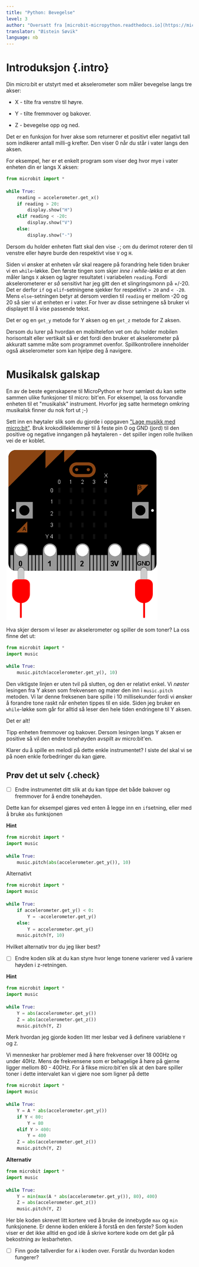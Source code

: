 ```yaml
---
title: "Python: Bevegelse"
level: 3
author: "Oversatt fra [microbit-micropython.readthedocs.io](https://microbit-micropython.readthedocs.io/en/latest/tutorials/movement.html)"
translator: "Øistein Søvik"
language: nb
---
```



# Introduksjon {.intro}

Din micro:bit er utstyrt med et akselerometer som måler bevegelse langs tre
akser:

* X - tilte fra venstre til høyre.

* Y - tilte fremmover og bakover.

* Z - bevegelse opp og ned.

Det er en funksjon for hver akse som returnerer et positivt eller negativt tall
som indikerer antall milli-g krefter. Den viser 0 når du står i vater langs
den aksen.

For eksempel, her er et enkelt program som viser deg hvor mye i vater enheten
din er langs X aksen:

```python
from microbit import *

while True:
    reading = accelerometer.get_x()
    if reading > 20:
        display.show("H")
    elif reading < -20:
        display.show("V")
    else:
        display.show("-")
```

Dersom du holder enheten flatt skal den vise `-`; om du derimot roterer den til
venstre eller høyre burde den respektivt vise `V` og `H`.

Siden vi ønsker at enheten vår skal reagere på forandring hele tiden bruker vi
en `while`-løkke. Den første tingen som skjer *inne i while-løkka* er at den
måler langs `X` aksen og lagrer resultatet i variabelen `reading`. Fordi
akselerometerer er *så* sensitivt har jeg gitt den et slingringsmonn på +/-20.
Det er derfor `if` og `elif`-setningene sjekker for respektivt `> 20` and `<
-20`. Mens `else`-setningen betyr at dersom verdien til `reading` er mellom -20
og 20 så sier vi at enheten er i vater. For hver av disse setningene så bruker
vi displayet til å vise passende tekst.

Det er og en `get_y` metode for Y aksen og en `get_z` metode for Z aksen.

Dersom du lurer på hvordan en mobiltelefon vet om du holder mobilen horisontalt
eller vertikalt så er det fordi den bruker et akselerometer på akkuratt samme
måte som programmet ovenfor. Spillkontrollere inneholder også akselerometer som
kan hjelpe deg å navigere.


# Musikalsk galskap

En av de beste egenskapene til MicroPython er hvor sømløst du kan sette sammen
ulike funksjoner til micro: bit'en. For eksempel, la oss forvandle enheten til
et "musikalsk" instrument. Hvorfor jeg satte hermetegn omkring musikalsk finner
du nok fort ut ;-)

Sett inn en høytaler slik som du gjorde i oppgaven ["Lage musikk med
micro:bit"](../python_musikk/python_musikk.html). Bruk krokodilleklemmer til å
feste pin 0 og GND (jord) til den positive og negative inngangen på høytaleren -
det spiller ingen rolle hvilken vei de er koblet.

![Bilde av en micro'bit med krokodilleklemmer til pin 0 og GND](pin0-gnd.png)

Hva skjer dersom vi leser av akselerometer og spiller de som toner? La oss finne
det ut:

```python
from microbit import *
import music

while True:
    music.pitch(accelerometer.get_y(), 10)
```

Den viktigste linjen er uten tvil på slutten, og den er relativt enkel. Vi
*nøster* lesingen fra Y aksen som frekvensen og mater den inn i `music.pitch`
metoden. Vi lar denne freksenen bare spille i 10 millisekunder fordi vi ønsker å
forandre tone raskt når enheten tippes til en side. Siden jeg bruker en
`while`-løkke som går for alltid så leser den hele tiden endringene til Y aksen.

Det er alt!

Tipp enheten fremmover og bakover. Dersom lesingen langs Y aksen er positive så
vil den endre tonehøyden avspilt av micro:bit'en.

Klarer du å spille en melodi på dette enkle instrumentet? I siste del skal vi se
på noen enkle forbedringer du kan gjøre.

## Prøv det ut selv {.check}

- [ ] Endre instrumentet ditt slik at du kan tippe det både bakover og fremmover
      for å endre tonehøyden.

Dette kan for eksempel gjøres ved enten å legge inn en `if`setning, eller med å
bruke `abs` funksjonen

<toggle>
  <strong>Hint</strong>
  <hide>

```python
from microbit import *
import music

while True:
    music.pitch(abs(accelerometer.get_y()), 10)
```

Alternativt

```python
from microbit import *
import music

while True:
    if accelerometer.get_y() < 0:
        Y = -accelerometer.get_y()
    else:
        Y = accelerometer.get_y()
    music.pitch(Y, 10)
```

Hvilket alternativ tror du jeg liker best?

</hide>
</toggle>

- [ ] Endre koden slik at du kan styre hvor lenge tonene varierer ved å variere
      høyden i z-retningen.

<toggle>
  <strong>Hint</strong>
  <hide>

```python
from microbit import *
import music

while True:
    Y = abs(accelerometer.get_y())
    Z = abs(accelerometer.get_z())
    music.pitch(Y, Z)
```

Merk hvordan jeg gjorde koden litt mer lesbar ved å definere variablene `Y` og
`Z`.

</hide>
</toggle>

Vi mennesker har problemer med å høre frekvenser over 18 000Hz og under 40Hz.
Mens de frekvensene som er behagelige å høre på gjerne ligger mellom 80 - 400Hz.
For å fikse micro:bit'en slik at den bare spiller toner i dette intervalet kan
vi gjøre noe som ligner på dette

```python
from microbit import *
import music

while True:
    Y = A * abs(accelerometer.get_y())
    if Y < 80:
        Y = 80
    elif Y > 400:
        Y = 400
    Z = abs(accelerometer.get_z())
    music.pitch(Y, Z)
```

<toggle>
  <strong>Alternativ</strong>
  <hide>

```python
from microbit import *
import music

while True:
    Y = min(max(A * abs(accelerometer.get_y()), 80), 400)
    Z = abs(accelerometer.get_z())
    music.pitch(Y, Z)
```

Her ble koden skrevet litt kortere ved å bruke de innebygde `max` og `min`
funksjonene. Er denne koden enklere å forstå en den første? Som koden viser er
det ikke alltid en god idè å skrive kortere kode om det går på bekostning av
lesbarheten.

</hide>
</toggle>

- [ ] Finn gode tallverdier for `A` i koden over. Forstår du hvordan koden
      fungerer?
